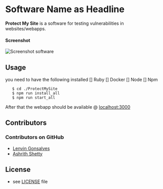 Software Name as Headline
======
**Protect My Site** is a software for testing vulnerabilities in websites/webapps.

#### Screenshot
![Screenshot software](http://url/screenshot-software.png "screenshot software")

## Usage

you need to have the following installed 
[] Ruby
[] Docker 
[] Node
[] Npm 

```$ git clone https://github.com/98lenvi/protectMySite.git
   $ cd ./ProtectMySite
   $ npm run install_all
   $ npm run start_all
```
After that the webapp should be available @ [localhost:3000](https://localhost:3000)

## Contributors

### Contributors on GitHub
* [Lenvin Gonsalves](https://github.com/98lenvi)
* [Ashrith Shetty](https://github.com/)

## License 
* see [LICENSE](https://github.com/username/sw-name/blob/master/LICENSE.md) file
